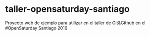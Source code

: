 # taller-opensaturday-santiago
Proyecto web de ejemplo para utilizar en el taller de Git&amp;Github en el #OpenSaturday Santiago 2016
